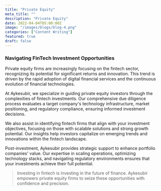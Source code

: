 ```yaml
---
title: "Private Equity"
meta_title: ""
description: "Private Equity"
date: 2022-04-04T05:00:00Z
image: "/images/blogs/blog-4.png"
categories: ["Content Writing"]
featured: true
draft: false
---
```


### Navigating FinTech Investment Opportunities

Private equity firms are increasingly focusing on the fintech sector, recognizing its potential for significant returns and innovation. This trend is driven by the rapid adoption of digital financial services and the continuous evolution of financial technologies.

At Aykesubir, we specialize in guiding private equity investors through the complexities of fintech investments. Our comprehensive due diligence process evaluates a target company's technology infrastructure, market positioning, and regulatory compliance, ensuring informed investment decisions.

We also assist in identifying fintech firms that align with your investment objectives, focusing on those with scalable solutions and strong growth potential. Our insights help investors capitalize on emerging trends and innovations within the fintech landscape.

Post-investment, Aykesubir provides strategic support to enhance portfolio companies' value. Our expertise in scaling operations, optimizing technology stacks, and navigating regulatory environments ensures that your investments achieve their full potential.

> Investing in fintech is investing in the future of finance. Aykesubir empowers private equity firms to seize these opportunities with confidence and precision.